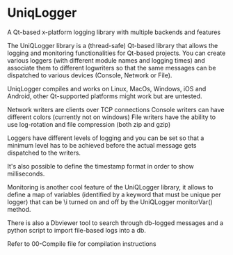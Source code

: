 # UniqLogger
A Qt-based x-platform logging library with multiple backends and features

The UniQLogger library is a (thread-safe) Qt-based library that allows the logging and monitoring
functionalities for Qt-based projects. You can create various loggers (with different
module names and logging times) and associate them to different logwriters so that the
same messages can be dispatched to various devices (Console, Network or File).

UniqLogger compiles and works on Linux, MacOs, Windows, iOS and Android, other Qt-supported
platforms might work but are untested.

Network writers are clients over TCP connections
Console writers can have different colors (currently not on windows)
File writers have the ability to use log-rotation and file compression (both zip and gzip)

Loggers have different levels of logging and you can be set so that a minimum level has to be achieved
before the actual message gets dispatched to the writers.

It's also possible to define the timestamp format in order to show milliseconds.

Monitoring is another cool feature of the UniQLogger library, it allows to define a map
of variables (identified by a keyword that must be unique per logger) that can be \i turned on
and off by the UniQLogger monitorVar() method.

There is also a Dbviewer tool to search through db-logged messages and a python script to import file-based
logs into a db.

Refer to 00-Compile file for compilation instructions
